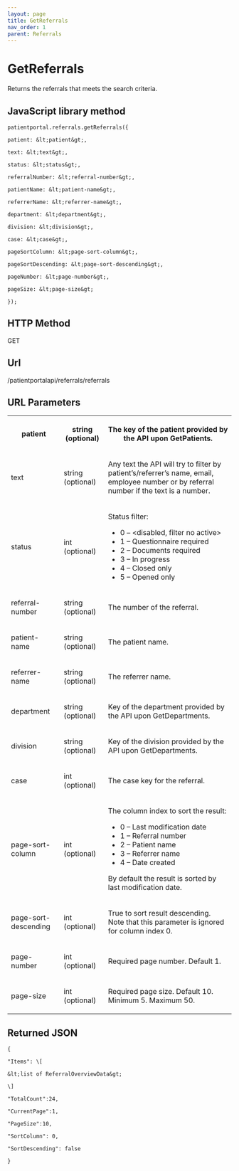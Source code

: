 ```yaml
---
layout: page
title: GetReferrals
nav_order: 1
parent: Referrals
---
```


# GetReferralsReturns the referrals that meets the search criteria.## JavaScript library method```patientportal.referrals.getReferrals({patient: &lt;patient&gt;,text: &lt;text&gt;,status: &lt;status&gt;,referralNumber: &lt;referral-number&gt;,patientName: &lt;patient-name&gt;,referrerName: &lt;referrer-name&gt;,department: &lt;department&gt;,division: &lt;division&gt;,case: &lt;case&gt;,pageSortColumn: &lt;page-sort-column&gt;,pageSortDescending: &lt;page-sort-descending&gt;,pageNumber: &lt;page-number&gt;,pageSize: &lt;page-size&gt;});```## HTTP MethodGET## ****Url****/patientportalapi/referrals/referrals## URL Parameters<table><tbody><tr><th><p>patient</p></th><th><p>string (optional)</p></th><th><p>The key of the patient provided by the API upon GetPatients.</p></th></tr><tr><td><p>text</p></td><td><p>string (optional)</p></td><td><p>Any text the API will try to filter by patient’s/referrer’s name, email, employee number or by referral number if the text is a number.</p></td></tr><tr><td><p>status</p></td><td><p>int (optional)</p></td><td><p>Status filter:</p><ul><li>0 – &lt;disabled, filter no active&gt;</li><li>1 – Questionnaire required</li><li>2 – Documents required</li><li>3 – In progress</li><li>4 – Closed only</li><li>5 – Opened only</li></ul></td></tr><tr><td><p>referral-number</p></td><td><p>string (optional)</p></td><td><p>The number of the referral.</p></td></tr><tr><td><p>patient-name</p></td><td><p>string (optional)</p></td><td><p>The patient name.</p></td></tr><tr><td><p>referrer-name</p></td><td><p>string (optional)</p></td><td><p>The referrer name.</p></td></tr><tr><td><p>department</p></td><td><p>string (optional)</p></td><td><p>Key of the department provided by the API upon GetDepartments.</p></td></tr><tr><td><p>division</p></td><td><p>string (optional)</p></td><td><p>Key of the division provided by the API upon GetDepartments.</p></td></tr><tr><td><p>case</p></td><td><p>int (optional)</p></td><td><p>The case key for the referral.</p></td></tr><tr><td><p>page-sort-column</p></td><td><p>int (optional)</p></td><td><p>The column index to sort the result:</p><ul><li>0 – Last modification date</li><li>1 – Referral number</li><li>2 – Patient name</li><li>3 – Referrer name</li><li>4 – Date created</li></ul><p>By default the result is sorted by last modification date.</p></td></tr><tr><td><p>page-sort-descending</p></td><td><p>int (optional)</p></td><td><p>True to sort result descending. Note that this parameter is ignored for column index 0.</p></td></tr><tr><td><p>page-number</p></td><td><p>int (optional)</p></td><td><p>Required page number. Default 1.</p></td></tr><tr><td><p>page-size</p></td><td><p>int (optional)</p></td><td><p>Required page size. Default 10. Minimum 5. Maximum 50.</p></td></tr></tbody></table>## Returned JSON```{"Items": \[&lt;list of ReferralOverviewData&gt;\]"TotalCount":24,"CurrentPage":1,"PageSize":10,"SortColumn": 0,"SortDescending": false}```